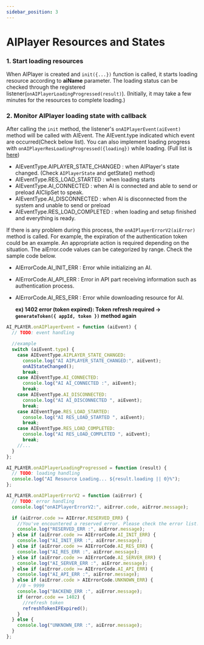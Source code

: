 ```yaml
---
sidebar_position: 3
---
```


# AIPlayer Resources and States

### 1. Start loading resources

When AIPlayer is created and `init({...})` function is called, it starts loading resource according to **aiName** parameter. The loading status can be checked through the registered listener(`onAIPlayerLoadingProgressed(result)`). (Initially, it may take a few minutes for the resources to complete loading.)

### 2. Monitor AIPlayer loading state with callback

After calling the `init` method, the listener's `onAIPlayerEvent(aiEvent)` method will be called with AIEvent. The AIEvent.type indicated which event are occurred(Check below list). You can also implement loading progress with `onAIPlayerResLoadingProgressed({loading})` while loading. (Full list is [here](../apis/aiplayer-data#7-aievent))

- AIEventType.AIPLAYER_STATE_CHANGED : when AIPlayer's state changed. (Check `AIPlayerState` and getState() method)
- AIEventType.RES_LOAD_STARTED : when loading starts
- AIEventType.AI_CONNECTED : when AI is connected and able to send or preload AIClipSet to speak.
- AIEventType.AI_DISCONNECTED : when AI is disconnected from the system and unable to send or preload
- AIEventType.RES_LOAD_COMPLETED : when loading and setup finished and everything is ready.

If there is any problem during this process, the `onAIPlayerErrorV2(aiError)` method is called. For example, the expiration of the authentication token could be an example. An appropriate action is required depending on the situation. The aiError.code values can be categorized by range. Check the sample code below.

- AIErrorCode.AI_INIT_ERR : Error while initializing an AI.
- AIErrorCode.AI_API_ERR : Error in API part receiving information such as authentication process.
- AIErrorCode.AI_RES_ERR : Error while downloading resource for AI.

  **ex) 1402 error (token expired): Token refresh required -> `generateToken({ appId, token })` method again**

```javascript
AI_PLAYER.onAIPlayerEvent = function (aiEvent) {
  // TODO: event handling

  //example
  switch (aiEvent.type) {
    case AIEventType.AIPLAYER_STATE_CHANGED:
      console.log("AI AIPLAYER_STATE_CHANGED:", aiEvent);
      onAIStateChanged();
      break;
    case AIEventType.AI_CONNECTED:
      console.log("AI AI_CONNECTED :", aiEvent);
      break;
    case AIEventType.AI_DISCONNECTED:
      console.log("AI AI_DISCONNECTED ", aiEvent);
      break;
    case AIEventType.RES_LOAD_STARTED:
      console.log("AI RES_LOAD_STARTED ", aiEvent);
      break;
    case AIEventType.RES_LOAD_COMPLETED:
      console.log("AI RES_LOAD_COMPLETED ", aiEvent);
      break;
    //...
  }
};

AI_PLAYER.onAIPlayerLoadingProgressed = function (result) {
  // TODO: loading handling
  console.log("AI Resource Loading... ${result.loading || 0}%");
};

AI_PLAYER.onAIPlayerErrorV2 = function (aiError) {
  // TODO: error handling
  console.log("onAIPlayerErrorV2:", aiError.code, aiError.message);

  if (aiError.code >= AIError.RESERVED_ERR) {
    //You've encountered a reserved error. Please check the error list!
    console.log("RESERVED_ERR :", aiError.message);
  } else if (aiError.code >= AIErrorCode.AI_INIT_ERR) {
    console.log("AI_INIT_ERR :", aiError.message);
  } else if (aiError.code >= AIErrorCode.AI_RES_ERR) {
    console.log("AI_RES_ERR :", aiError.message);
  } else if (aiError.code >= AIErrorCode.AI_SERVER_ERR) {
    console.log("AI_SERVER_ERR :", aiError.message);
  } else if (aiError.code >= AIErrorCode.AI_API_ERR) {
    console.log("AI_API_ERR :", aiError.message);
  } else if (aiError.code > AIErrorCode.UNKNOWN_ERR) {
    //0 ~ 9999
    console.log("BACKEND_ERR :", aiError.message);
    if (error.code == 1402) {
      //refresh token
      refreshTokenIFExpired();
    }
  } else {
    console.log("UNKNOWN_ERR :", aiError.message);
  }
};
```
